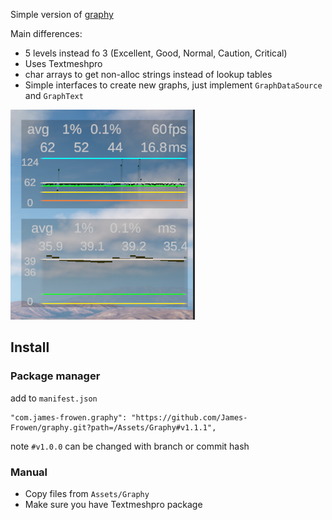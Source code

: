 Simple version of [graphy](https://github.com/Tayx94/graphy)

Main differences:
- 5 levels instead fo 3 (Excellent, Good, Normal, Caution, Critical)
- Uses Textmeshpro
- char arrays to get non-alloc strings instead of lookup tables
- Simple interfaces to create new graphs, just implement `GraphDataSource` and `GraphText`

![preview image](./FpsAndPing.png)

## Install

### Package manager

add to `manifest.json`
```
"com.james-frowen.graphy": "https://github.com/James-Frowen/graphy.git?path=/Assets/Graphy#v1.1.1",
```

note `#v1.0.0` can be changed with branch or commit hash

### Manual

- Copy files from `Assets/Graphy`
- Make sure you have Textmeshpro package


